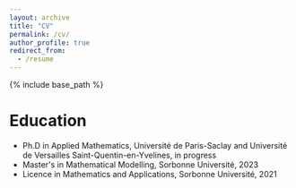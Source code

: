 ```yaml
---
layout: archive
title: "CV"
permalink: /cv/
author_profile: true
redirect_from:
  - /resume
---
```


{% include base_path %}

Education
======
* Ph.D in Applied Mathematics, Université de Paris-Saclay and Université de Versailles Saint-Quentin-en-Yvelines, in progress
* Master's in Mathematical Modelling, Sorbonne Université, 2023
* Licence in Mathematics and Applications, Sorbonne Université, 2021


